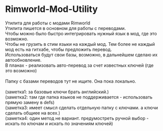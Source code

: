 # Rimworld-Mod-Utility
Утилита для работы с модами Rimworld
</br>
Утилита пишется в основном для работы с переводами.
</br>
Чтобы можно было быстро интегрировать нужный язык в мод, где это возможно.
</br>
Чтобы не грузить в стим языки на каждый мод. Тем более не каждый мод есть на гитхабе, чтобы предложить перевод.</br>
Использоваться будут свои базы, возможно, в дальнейшем сделаю их автообновление.</br>
В планах - реализовать авто-перевод за счет известных ключей (где это возможно)</br></br>
Папку с базами переводов тут не ищите. Она пока локально.</br></br>
(заметка1: за базовые ключи брать английский.)</br>
(заметка2: там где папка языков не поддерживается - использовать прямую замену в defs)</br>
(заметка3: имеет смысл сделать отдельную папку с ключами. а ключи сделать общиее на всех.)</br>
(заметка4: один метод не вариант. предумостреть ручной выбор - искать по ключам и искать по значениям ключей)</br>
